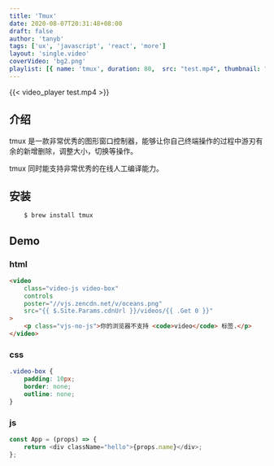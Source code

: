 ```yaml
---
title: 'Tmux'
date: 2020-08-07T20:31:48+08:00
draft: false
author: 'tanyb'
tags: ['ux', 'javascript', 'react', 'more']
layout: 'single.video'
coverVideo: 'bg2.png'
playlist: [{ name: 'tmux', duration: 80,  src: "test.mp4", thumbnail: "bg2.png" }]
---
```


{{< video_player test.mp4  >}}

## 介绍

tmux 是一款非常优秀的图形窗口控制器，能够让你自己终端操作的过程中游刃有余的新增删除，调整大小，切换等操作。

tmux 同时能支持非常优秀的在线人工编译能力。

## 安装

```bash
    $ brew install tmux
```

## Demo

### html

```html
<video
    class="video-js video-box"
    controls
    poster="//vjs.zencdn.net/v/oceans.png"
    src="{{ $.Site.Params.cdnUrl }}/videos/{{ .Get 0 }}"
>
    <p class="vjs-no-js">你的浏览器不支持 <code>video</code> 标签.</p>
</video>
```

### css

```css
.video-box {
    padding: 10px;
    border: none;
    outline: none;
}
```

### js

```javascript
const App = (props) => {
    return <div className="hello">{props.name}</div>;
};
```
